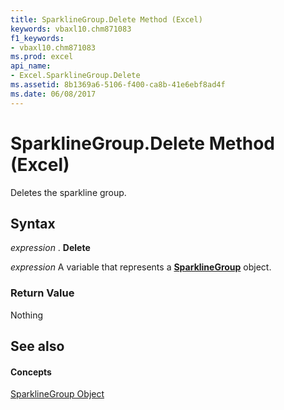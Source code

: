 ```yaml
---
title: SparklineGroup.Delete Method (Excel)
keywords: vbaxl10.chm871083
f1_keywords:
- vbaxl10.chm871083
ms.prod: excel
api_name:
- Excel.SparklineGroup.Delete
ms.assetid: 8b1369a6-5106-f400-ca8b-41e6ebf8ad4f
ms.date: 06/08/2017
---
```



# SparklineGroup.Delete Method (Excel)

Deletes the sparkline group.


## Syntax

 _expression_ . **Delete**

 _expression_ A variable that represents a **[SparklineGroup](Excel.SparklineGroup.md)** object.


### Return Value

Nothing


## See also


#### Concepts


[SparklineGroup Object](Excel.SparklineGroup.md)

